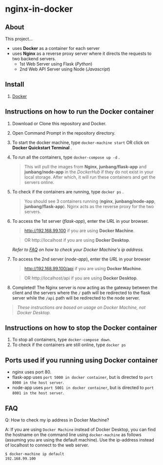 # nginx-in-docker

## About
This project...
- uses **Docker** as a container for each server
- uses **Nginx** as a reverse proxy server where it directs the requests to two backend servers.
  - 1st Web Server using Flask (*Python*)
  - 2nd Web API Server using Node (*Javascript*)

## Install
1. [Docker](https://docs.docker.com/get-started/)

## Instructions on how to run the Docker container
1. Download or Clone this repository and Docker.
2. Open Command Prompt in the repository directory.
3. To start the docker machine, type `docker-machine start` OR click on **Docker Quickstart Terminal** .
4. To run all the containers, type `docker-compose up -d` .
   > This will pull the images from **Nginx**, **junbang/flask-app** and **junbang/node-app** in the *DockerHub* if they do not exist in your local storage. After which, it will run these containers and get the servers online.
5. To check if the containers are running, type `docker ps` .
    > You should see 3 containers running (**nginx**, **junbang/node-app**, **junbang/flask-app**). Nginx acts as the reverse proxy for the two servers.
6. To access the 1st server (*flask-app*), enter the *URL* in your browser.
    > http://192.168.99.100 if you are using **Docker Machine**.
    
    > OR http://localhost if you are using **Docker Desktop**.
    
    *Refer to [FAQ](#FAQ) on how to check your Docker Machine's ip address.*
7. To access the 2nd server (*node-app*), enter the *URL* in your browser
    > http://192.168.99.100/api if you are using **Docker Machine**.
    
    > OR http://localhost/api if you are using **Docker Desktop**.
8. Completed! The Nginx server is now acting as the gateway between the client and the servers where the `/` path will be redirected to the flask server while the `/api` path will be redirected to the node server. 


> *These instructions are based on usage on Docker Machine, not Docker Desktop.*

## Instructions on how to stop the Docker container
1. To stop all containers, type `docker-compose down`.
2. To check if the containers are still online, type `docker ps`


## Ports used if you running using Docker container
- nginx uses port 80.
- flask-app uses `port 5000 in docker container`, but is directed to `port 8000 in the host server`.
- node-app uses `port 5001 in docker container`, but is directed to `port 8001 in the host server`.

## FAQ
Q: How to check my ip address in Docker Machine?

A: If you are using `Docker Machine` instead of Docker Desktop, you can find the hostname on the command line using `docker-machine` as follows (assuming you are using the default machine). Use the ip-address instead of localhost to connect to the web server.

  ```bash
  $ docker-machine ip default 
  192.168.99.100 
  ```